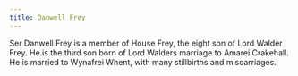 ```yaml
---
title: Danwell Frey
---
```


Ser Danwell Frey is a member of House Frey, the eight son of Lord Walder Frey. He is the third son born of Lord Walders marriage to Amarei Crakehall. He is married to Wynafrei Whent, with many stillbirths and miscarriages.


